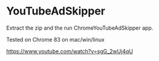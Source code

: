 # YouTubeAdSkipper

Extract the zip and the run ChromeYouTubeAdSkipper app.

Tested on Chrome 83 on mac/win/linux

https://www.youtube.com/watch?v=sgG_2wUj4qU

